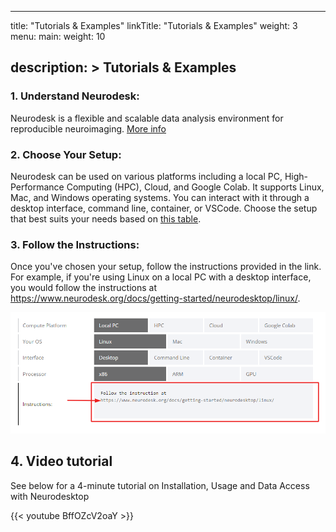 
---
title: "Tutorials & Examples"
linkTitle: "Tutorials & Examples"
weight: 3
menu:
  main:
    weight: 10

description: >
  Tutorials & Examples
---


### 1. Understand Neurodesk: 
Neurodesk is a flexible and scalable data analysis environment for reproducible neuroimaging. [More info](/docs/overview)

### 2. Choose Your Setup: 
Neurodesk can be used on various platforms including a local PC, High-Performance Computing (HPC), Cloud, and Google Colab. It supports Linux, Mac, and Windows operating systems. You can interact with it through a desktop interface, command line, container, or VSCode. Choose the setup that best suits your needs based on [this table](https://neurodesk.org#startup).

### 3. Follow the Instructions: 
Once you've chosen your setup, follow the instructions provided in the link. For example, if you're using Linux on a local PC with a desktop interface, you would follow the instructions at https://www.neurodesk.org/docs/getting-started/neurodesktop/linux/.

![startup](/static/tutorials-examples/startup_table.png)

## 4. Video tutorial
See below for a 4-minute tutorial on Installation, Usage and Data Access with Neurodesktop

{{< youtube BffOZcV2oaY >}}
